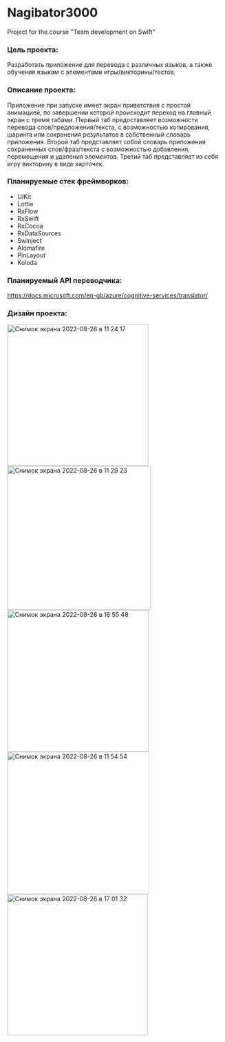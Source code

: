 # Nagibator3000
Project for the course "Team development on Swift"

### Цель проекта:
Разработать приложение для перевода с различных языков, а также обучения языкам с элементами игры/викторины/тестов.

### Описание проекта:
Приложение при запуске имеет экран приветствия с простой анимацией, по завершении которой происходит переход на главный экран с тремя табами. Первый таб предоставляет возможности перевода слов/предложения/текста, с возможностью копирования, шаринга или сохранения результатов в собственный словарь приложения. Второй таб представляет собой словарь приложения сохраненных слов/фраз/текста с возможностью добавления, перемещения и удаления элементов. Третий таб представляет из себя игру викторину в виде карточек.

### Планируемые стек фреймворков:
- UIKit
- Lottie
- RxFlow
- RxSwift
- RxCocoa
- RxDataSources
- Swinject
- Alomafire
- PinLayout
- Koloda

### Планируемый API переводчика:
https://docs.microsoft.com/en-gb/azure/cognitive-services/translator/

### Дизайн проекта:
<img width="328" alt="Снимок экрана 2022-08-26 в 11 24 17" src="https://user-images.githubusercontent.com/77745444/187147523-99faca75-f7cb-40aa-b4ba-70fd7d675e4d.png">

<img width="334" alt="Снимок экрана 2022-08-26 в 11 29 23" src="https://user-images.githubusercontent.com/77745444/187147575-23d7fb4c-6cab-49b9-a34f-d3e0c06bc4e5.png">

<img width="329" alt="Снимок экрана 2022-08-26 в 16 55 48" src="https://user-images.githubusercontent.com/77745444/187147672-848b3eb7-5e27-4b21-9ef8-07cffdf3426e.png">


<img width="330" alt="Снимок экрана 2022-08-26 в 11 54 54" src="https://user-images.githubusercontent.com/77745444/187147631-0d7d140c-9de9-4284-b5ad-bcf8594eb211.png">

<img width="327" alt="Снимок экрана 2022-08-26 в 17 01 32" src="https://user-images.githubusercontent.com/77745444/187147693-8566872f-4c17-4dd7-8a90-f617cb51703e.png">
